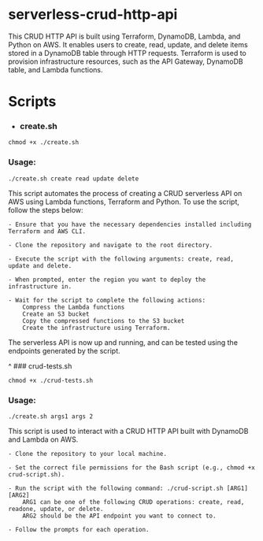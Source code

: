 # serverless-crud-http-api
This CRUD HTTP API is built using Terraform, DynamoDB, Lambda, and Python on AWS. It enables users to create, read, update, and delete items stored in a DynamoDB table through HTTP requests. Terraform is used to provision infrastructure resources, such as the API Gateway, DynamoDB table, and Lambda functions.

# Scripts

* ### create.sh

`chmod +x ./create.sh`

### Usage:

`./create.sh create read update delete`

This script automates the process of creating a CRUD serverless API on AWS using Lambda functions, Terraform and Python. To use the script, follow the steps below:

    - Ensure that you have the necessary dependencies installed including Terraform and AWS CLI.

    - Clone the repository and navigate to the root directory.

    - Execute the script with the following arguments: create, read, update and delete.

    - When prompted, enter the region you want to deploy the infrastructure in.

    - Wait for the script to complete the following actions:
        Compress the Lambda functions
        Create an S3 bucket
        Copy the compressed functions to the S3 bucket
        Create the infrastructure using Terraform.

The serverless API is now up and running, and can be tested using the endpoints generated by the script.
    
^ ### crud-tests.sh

`chmod +x ./crud-tests.sh`

### Usage:

`./create.sh args1 args 2`

This script is used to interact with a CRUD HTTP API built with DynamoDB and Lambda on AWS.

    - Clone the repository to your local machine.
    
    - Set the correct file permissions for the Bash script (e.g., chmod +x crud-script.sh).
    
    - Run the script with the following command: ./crud-script.sh [ARG1] [ARG2]
        ARG1 can be one of the following CRUD operations: create, read, readone, update, or delete.
        ARG2 should be the API endpoint you want to connect to.
        
    - Follow the prompts for each operation.
    
    
